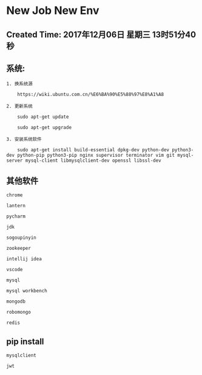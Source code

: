 # New Job New Env

## Created Time: 2017年12月06日 星期三 13时51分40秒

## 系统:

```
1. 换系统源

    https://wiki.ubuntu.com.cn/%E6%BA%90%E5%88%97%E8%A1%A8

2. 更新系统

    sudo apt-get update

    sudo apt-get upgrade

3. 安装系统软件

    sudo apt-get install build-essential dpkg-dev python-dev python3-dev python-pip python3-pip nginx supervisor terminator vim git mysql-server mysql-client libmysqlclient-dev openssl libssl-dev
```

## 其他软件

```
chrome

lantern

pycharm

jdk

sogoupinyin

zookeeper

intellij idea

vscode

mysql

mysql workbench

mongodb

robomongo

redis
```

## pip install

```
mysqlclient

jwt
```
